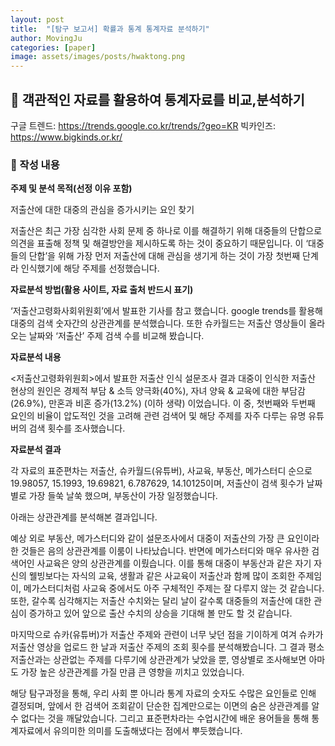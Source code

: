 ```yaml
---
layout: post
title:  "[탐구 보고서] 확률과 통계 통계자료 분석하기"
author: MovingJu
categories: [paper]
image: assets/images/posts/hwaktong.png
---
```


## 🔹 객관적인 자료를 활용하여 통계자료를 비교,분석하기
구글 트렌드: https://trends.google.co.kr/trends/?geo=KR
빅카인즈: https://www.bigkinds.or.kr/


### 🔹 작성 내용

**주제 및 분석 목적(선정 이유 포함)**

저출산에 대한 대중의 관심을 증가시키는 요인 찾기

저출산은 최근 가장 심각한 사회 문제 중 하나로 이를 해결하기 위해 대중들의 단합으로 의견을 표출해 정책 및 해결방안을 제시하도록 하는 것이 중요하기 때문입니다. 이 ‘대중들의 단합’을 위해 가장 먼저 저출산에 대해 관심을 생기게 하는 것이 가장 첫번째 단계라 인식했기에 해당 주제를 선정했습니다.

**자료분석 방법(활용 사이트, 자료 출처 반드시 표기)**

‘저출산고령화사회위원회’에서 발표한 기사를 참고 했습니다.
google trends를 활용해 대중의 검색 숫자간의 상관관계를 분석했습니다.
또한 슈카월드는 저출산 영상들이 올라오는 날짜와 ‘저출산’ 주제 검색 수를 비교해 봤습니다.

**자료분석 내용**

<저출산고령화위원회>에서 발표한 저출산 인식 설문조사 결과 대중이 인식한 저출산 현상의 원인은 경제적 부담 & 소득 양극화(40%), 자녀 양육 & 교육에 대한 부담감(26.9%), 만혼과 비혼 증가(13.2%) (이하 생략) 이었습니다. 
이 중, 첫번째와 두번째 요인의 비율이 압도적인 것을 고려해 관련 검색어 및 해당 주제를 자주 다루는 유명 유튜버의 검색 횟수를 조사했습니다.
 

**자료분석 결과**

각 자료의 표준편차는 저출산, 슈카월드(유튜버), 사교육, 부동산, 메가스터디 순으로 19.98057, 15.1993, 19.69821, 6.787629, 14.10125이며, 저출산이 검색 횟수가 날짜 별로 가장 들쑥 날쑥 했으며, 부동산이 가장 일정했습니다.

아래는 상관관계를 분석해본 결과입니다.

예상 외로 부동산, 메가스터디와 같이 설문조사에서 대중이 저출산의 가장 큰 요인이라 한 것들은 음의 상관관계를 이룸이 나타났습니다. 반면에 메가스터디와 매우 유사한 검색어인 
사교육은 양의 상관관계를 이뤘습니다. 이를 통해 대중이 부동산과 같은 자기 자신의 웰빙보다는 자식의 교육, 생활과 같은 사교육이 저출산과 함께 많이 조회한 주제임이, 메가스터디처럼 사교육 중에서도 아주 구체적인 주제는 잘 다루지 않는 것 같습니다.
또한, 갈수록 심각해지는 저출산 수치와는 달리 날이 갈수록 대중들의 저출산에 대한 관심이 증가하고 있어 앞으로 출산 수치의 상승을 기대해 볼 만도 할 것 같습니다.


마지막으로 슈카(유튜버)가 저출산 주제와 관련이 너무 낮던 점을 기이하게 여겨 슈카가 저출산 영상을 업로드 한 날과 저출산 주제의 조회 횟수를 분석해봤습니다. 그 결과 평소 저출산과는 상관없는 주제를 다루기에 상관관계가 낮았을 뿐, 영상별로 조사해보면 아마도 가장 높은 상관관계를 가질 만큼 큰 영향을 끼치고 있었습니다.

해당 탐구과정을 통해, 우리 사회 뿐 아니라 통계 자료의 숫자도 수많은 요인들로 인해 결정되며, 앞에서 한 검색어 조회같이 단순한 집계만으로는 이면의 숨은 상관관계를 알 수 없다는 것을 깨달았습니다. 그리고 표준편차라는 수업시간에 배운 용어들을 통해 통계자료에서 유의미한 의미를 도출해냈다는 점에서 뿌듯했습니다.
